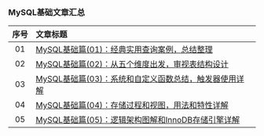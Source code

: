 ### MySQL基础文章汇总

|序号|文章标题|
|:---:|:---|
|01|[MySQL基础篇(01)：经典实用查询案例，总结整理](https://mp.weixin.qq.com/s?__biz=MzU4Njg0MzYwNw==&mid=2247484341&idx=1&sn=27cf87976cdfa799548c8a287feb3973&chksm=fdf4570dca83de1bb06b6806a71b105d0e7ce5ef69978ef28cfc7a80a6792c5cb5324b12b791&token=302869239&lang=zh_CN#rd)|
|02|[MySQL基础篇(02)：从五个维度出发，审视表结构设计](https://mp.weixin.qq.com/s?__biz=MzU4Njg0MzYwNw==&mid=2247484346&idx=1&sn=1de9627010b38952bf659bbfe393d66c&chksm=fdf45702ca83de14ea7b1977d47b94ba7a50fff7fef620c5a0b04300380eb7064f934c1c4bda&token=302869239&lang=zh_CN#rd)|
|03|[MySQL基础篇(03)：系统和自定义函数总结，触发器使用详解](https://mp.weixin.qq.com/s?__biz=MzU4Njg0MzYwNw==&mid=2247484351&idx=1&sn=fa8f7cad30c4dbd511ac59d0a2ec8621&chksm=fdf45707ca83de110396f86b0395a64704e9b0d2d27a17e38f73b3fd50d2dd2ab69988a9752f&token=302869239&lang=zh_CN#rd)|
|04|[MySQL基础篇(04)：存储过程和视图，用法和特性详解](https://mp.weixin.qq.com/s?__biz=MzU4Njg0MzYwNw==&mid=2247484365&idx=1&sn=3ceb353442609b0c11fb05962232f2cb&chksm=fdf45775ca83de63013df09b04eb141f39e3ac7b3cfbfac9eb933b6add05931b822b0e05b8c7&token=302869239&lang=zh_CN#rd)|
|05|[MySQL基础篇(05)：逻辑架构图解和InnoDB存储引擎详解](https://mp.weixin.qq.com/s?__biz=MzU4Njg0MzYwNw==&mid=2247484426&idx=1&sn=d8aeeaa7dca079c0f8035e75d3bb5df7&chksm=fdf450b2ca83d9a444dacb1714c975c16a7501e43c498cf9642dc40ccf0fee5c08a92da5743b&token=1530600379&lang=zh_CN#rd)|

